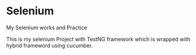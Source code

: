 # Selenium
My Selenium works and Practice

This is my selenium Project with TestNG framework which is wrapped with hybrid frameword using cucumber. 
